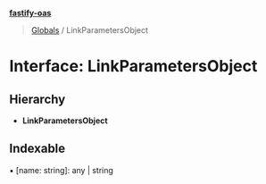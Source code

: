 **[fastify-oas](../README.md)**

> [Globals](../README.md) / LinkParametersObject

# Interface: LinkParametersObject

## Hierarchy

* **LinkParametersObject**

## Indexable

▪ [name: string]: any \| string

